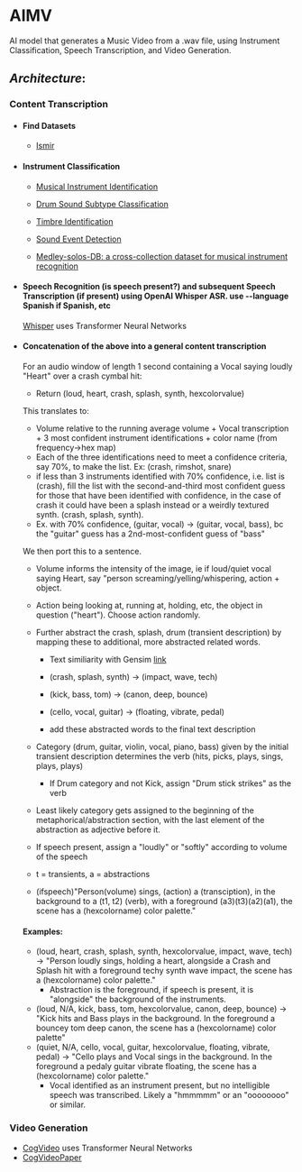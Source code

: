 # AIMV
AI model that generates a Music Video from a .wav file, using Instrument Classification, Speech Transcription, and Video Generation. 
## *Architecture*:
### Content Transcription
  - #### Find Datasets
    - [Ismir](https://www.ismir.net/resources/datasets/)
  - #### **Instrument Classification**
    - [Musical Instrument Identification](https://www.mdpi.com/1424-8220/22/8/3033/pdf?version=1650009477)
    
    - [Drum Sound Subtype Classification](https://www.researchgate.net/publication/41538774_Classification_of_snare_drum_sounds_using_neural_networks)
    
    - [Timbre Identification](https://iopscience.iop.org/article/10.1088/1742-6596/1856/1/012006/pdf)
    
    - [Sound Event Detection](https://arxiv.org/pdf/2107.05463)
    
    - [Medley-solos-DB: a cross-collection dataset for musical instrument recognition](https://zenodo.org/record/2582103)
    
  - #### Speech Recognition (is speech present?) and subsequent Speech Transcription (if present) using OpenAI Whisper ASR. use --language Spanish if Spanish, etc
    [Whisper](https://github.com/openai/whisper) uses Transformer Neural Networks
    
  - #### Concatenation of the above into a general content transcription
    For an audio window of length 1 second containing a Vocal saying loudly "Heart" over a crash cymbal hit:
      - Return (loud, heart, crash, splash, synth, hexcolorvalue)
 
    This translates to:
      -   Volume relative to the running average volume + Vocal transcription + 3 most confident instrument identifications + color name (from frequency->hex map)
      -   Each of the three identifications need to meet a confidence criteria, say 70%, to make the list. Ex: (crash, rimshot, snare) 
      - if less than 3 instruments identified with 70% confidence, i.e. list is (crash), fill the list with the second-and-third most confident guess for those that have been identified with confidence, in the case of crash it could have been a splash instead or a weirdly textured synth. (crash, splash, synth).    
      - Ex. with 70% confidence, (guitar, vocal) -> (guitar, vocal, bass), bc the "guitar" guess has a 2nd-most-confident guess of "bass"
  
    We then port this to a sentence. 
    
      - Volume informs the intensity of the image, ie if loud/quiet vocal saying Heart, say "person screaming/yelling/whispering, action + object.
     
      - Action being looking at, running at, holding, etc, the object in question ("heart"). Choose action randomly. 
    
      - Further abstract the crash, splash, drum (transient description) by mapping these to additional, more abstracted related words. 
        - Text similiarity with Gensim [link](https://betterprogramming.pub/introduction-to-gensim-calculating-text-similarity-9e8b55de342d)
 
        - (crash, splash, synth) -> (impact, wave, tech)
        - (kick, bass, tom) -> (canon, deep, bounce)
        - (cello, vocal, guitar) -> (floating, vibrate, pedal)
        - add these abstracted words to the final text description

      - Category (drum, guitar, violin, vocal, piano, bass) given by the initial transient description determines the verb (hits, picks, plays, sings, plays, plays)
        - If Drum category and not Kick, assign "Drum stick strikes" as the verb
      - Least likely category gets assigned to the beginning of the metaphorical/abstraction section, with the last element of the abstraction as adjective before it.
      - If speech present, assign a "loudly" or "softly" according to volume of the speech
      - t = transients, a = abstractions
      - (ifspeech)"Person(volume) sings, (action) a (transciption), in the background to a (t1, t2) (verb), with a foreground (a3)(t3)(a2)(a1), the scene has a (hexcolorname) color palette."

    #### Examples:
      - (loud, heart, crash, splash, synth, hexcolorvalue, impact, wave, tech) -> "Person loudly sings, holding a heart, alongside a Crash and Splash hit with a foreground techy synth wave impact, the scene has a (hexcolorname) color palette."
        - Abstraction is the foreground, if speech is present, it is "alongside" the background of the instruments. 
      - (loud, N/A, kick, bass, tom, hexcolorvalue, canon, deep, bounce) -> "Kick hits and Bass plays in the background. In the foreground a bouncey tom deep canon, the scene has a (hexcolorname) color palette"
      - (quiet, N/A, cello, vocal, guitar, hexcolorvalue, floating, vibrate, pedal) -> "Cello plays and Vocal sings in the background. In the foreground a pedaly guitar vibrate floating, the scene has a (hexcolorname) color palette."  
        - Vocal identified as an instrument present, but no intelligible speech was transcribed. Likely a "hmmmmm" or an "oooooooo" or similar.

### **Video Generation**
  - [CogVideo](https://github.com/THUDM/CogVideo) uses Transformer Neural Networks
  - [CogVideoPaper](https://github.com/THUDM/CogVideo)
